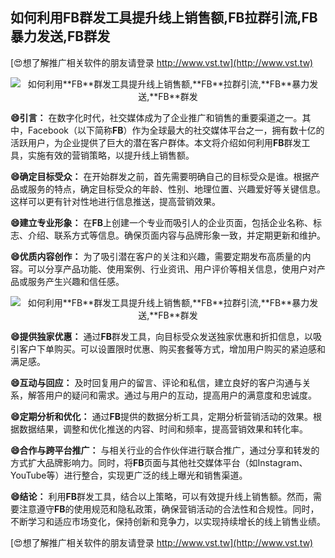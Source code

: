 ## **如何利用**FB**群发工具提升线上销售额,**FB**拉群引流,**FB**暴力发送,**FB**群发**

[😍想了解推广相关软件的朋友请登录 http://www.vst.tw](http://www.vst.tw)

 <center><img src="https://vst.tw/MP4/tuiguang/png/7.png" alt="如何利用**FB**群发工具提升线上销售额,**FB**拉群引流,**FB**暴力发送,**FB**群发"></center>

**😄引言：**
在数字化时代，社交媒体成为了企业推广和销售的重要渠道之一。其中，Facebook（以下简称**FB**）作为全球最大的社交媒体平台之一，拥有数十亿的活跃用户，为企业提供了巨大的潜在客户群体。本文将介绍如何利用**FB**群发工具，实施有效的营销策略，以提升线上销售额。

**😄确定目标受众：**
在开始群发之前，首先需要明确自己的目标受众是谁。根据产品或服务的特点，确定目标受众的年龄、性别、地理位置、兴趣爱好等关键信息。这样可以更有针对性地进行信息推送，提高营销效果。

**😄建立专业形象：**
在**FB**上创建一个专业而吸引人的企业页面，包括企业名称、标志、介绍、联系方式等信息。确保页面内容与品牌形象一致，并定期更新和维护。

**😄优质内容创作：**
为了吸引潜在客户的关注和兴趣，需要定期发布高质量的内容。可以分享产品功能、使用案例、行业资讯、用户评价等相关信息，使用户对产品或服务产生兴趣和信任感。

 <center><img src="https://vst.tw/MP4/tuiguang/png/3.png" alt="如何利用**FB**群发工具提升线上销售额,**FB**拉群引流,**FB**暴力发送,**FB**群发"></center>

**😄提供独家优惠：**
通过**FB**群发工具，向目标受众发送独家优惠和折扣信息，以吸引客户下单购买。可以设置限时优惠、购买套餐等方式，增加用户购买的紧迫感和满足感。

**😄互动与回应：**
及时回复用户的留言、评论和私信，建立良好的客户沟通与关系，解答用户的疑问和需求。通过与用户的互动，提高用户的满意度和忠诚度。

**😄定期分析和优化：**
通过**FB**提供的数据分析工具，定期分析营销活动的效果。根据数据结果，调整和优化推送的内容、时间和频率，提高营销效果和转化率。

**😄合作与跨平台推广：**
与相关行业的合作伙伴进行联合推广，通过分享和转发的方式扩大品牌影响力。同时，将**FB**页面与其他社交媒体平台（如Instagram、YouTube等）进行整合，实现更广泛的线上曝光和销售渠道。

**😄结论：**
利用**FB**群发工具，结合以上策略，可以有效提升线上销售额。然而，需要注意遵守**FB**的使用规范和隐私政策，确保营销活动的合法性和合规性。同时，不断学习和适应市场变化，保持创新和竞争力，以实现持续增长的线上销售业绩。

[😍想了解推广相关软件的朋友请登录 http://www.vst.tw](http://www.vst.tw)



